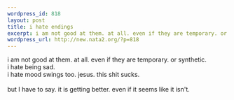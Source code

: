 ```yaml
--- 
wordpress_id: 818
layout: post
title: i hate endings
excerpt: i am not good at them. at all. even if they are temporary. or synthetic. i hate being sad. i hate mood swings too. jesus. this shit sucks.but I have to say. it is getting better. even if it seems like it isn't.
wordpress_url: http://new.nata2.org/?p=818
---
```

i am not good at them. at all. even if they are temporary. or synthetic. <br/>i hate being sad. <br/>i hate mood swings too. jesus. this shit sucks.<br/><br/>but I have to say. it is getting better. even if it seems like it isn't.
